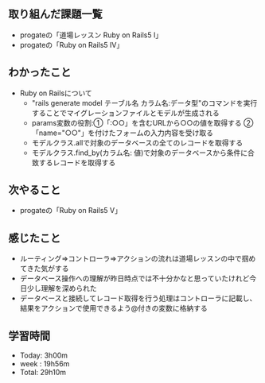 ## 取り組んだ課題一覧
- progateの「道場レッスン Ruby on Rails5 I」
- progateの「Ruby on Rails5 IV」
## わかったこと
- Ruby on Railsについて
  - "rails generate model テーブル名 カラム名:データ型"のコマンドを実行することでマイグレーションファイルとモデルが生成される
  - params変数の役割:①「:○○」を含むURLから○○の値を取得する ➁「name="○○"」を付けたフォームの入力内容を受け取る
  - モデルクラス.allで対象のデータベースの全てのレコードを取得する
  - モデルクラス.find_by(カラム名: 値)で対象のデータベースから条件に合致するレコードを取得する
## 次やること
- progateの「Ruby on Rails5 V」
## 感じたこと
- ルーティング⇒コントローラ⇒アクションの流れは道場レッスンの中で掴めてきた気がする
- データベース操作への理解が昨日時点では不十分かなと思っていたけれど今日少し理解を深められた
- データベースと接続してレコード取得を行う処理はコントローラに記載し、結果をアクションで使用できるよう@付きの変数に格納する
## 学習時間
- Today: 3h00m
- week : 19h56m
- Total: 29h10m
